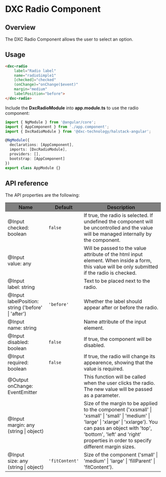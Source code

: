 # DXC Radio Component

## Overview

The DXC Radio Component allows the user to select an option.

## Usage

```html
<dxc-radio
    label="Radio label"
    name="radioSimple1"
    [checked]="checked"
    (onChange)="onChange($event)"
    margin="medium"
    labelPosition="before">
</dxc-radio>
```

Include the **DxcRadioModule** into **app.module.ts** to use the radio component:

```ts
import { NgModule } from '@angular/core';
import { AppComponent } from './app.component';
import { DxcRadioModule } from '@dxc-technology/halstack-angular';

@NgModule({
  declarations: [AppComponent],
  imports: [DxcRadioModule],
  providers: [],
  bootstrap: [AppComponent]
})
export class AppModule {}
```

## API reference

The API properties are the following:

<table>
    <tr style="background-color: grey">
        <th>Name</th>
        <th>Default</th>
        <th>Description</th>
    </tr>
    <tr>
        <td>@Input<br>checked: boolean</td>
        <td>
            <code>false</code>
        </td>
        <td>
            If true, the radio is selected. If undefined the component will be
            uncontrolled and the value will be managed internally by the
            component.
        </td>
    </tr>
    <tr>
        <td>@Input<br>value: any</td>
        <td></td>
        <td>
            Will be passed to the value attribute of the html input element. 
            When inside a form, this value will be only submitted if the radio is checked.
        </td>
    </tr>
    <tr>
        <td>@Input<br>label: string</td>
        <td></td>
        <td>Text to be placed next to the radio.</td>
    </tr>
    <tr>
        <td>@Input<br>labelPosition: string ('before' | 'after')</td>
        <td>
            <code>'before'</code>
        </td>
        <td>Whether the label should appear after or before the radio.</td>
    </tr>
    <tr>
        <td>@Input<br>name: string</td>
        <td></td>
        <td>Name attribute of the input element.</td>
    </tr>
    <tr>
        <td>@Input<br>disabled: boolean</td>
        <td>
            <code>false</code>
        </td>
        <td>If true, the component will be disabled.</td>
    </tr>
    <tr>
        <td>@Input<br>required: boolean</td>
        <td>
            <code>false</code>
        </td>
        <td>
            If true, the radio will change its appearence, showing that the value
            is required.
        </td>
    </tr>
    <tr>
        <td>@Output<br>onChange: EventEmitter</td>
        <td></td>
        <td>
            This function will be called when the user clicks the radio. The new
            value will be passed as a parameter.
        </td>
    </tr>
    <tr>
        <td>@Input<br>margin: any (string | object)</td>
        <td></td>
        <td>
            Size of the margin to be applied to the component ('xxsmall' |
            'xsmall' | 'small' | 'medium' | 'large' | 'xlarge' | 'xxlarge'). You
            can pass an object with 'top', 'bottom', 'left' and 'right' properties
            in order to specify different margin sizes.
        </td>
    </tr>
    <tr>
        <td>@Input<br>size: any (string | object)</td>
        <td>
            <code>'fitContent'</code>
        </td>
        <td>
            Size of the component ('small' | 'medium' | 'large' | 'fillParent' | 'fitContent').
        </td>
    </tr>
</table>
